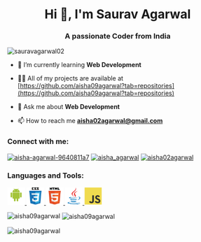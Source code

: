 <h1 align="center">Hi 👋, I'm Saurav Agarwal</h1>
<h3 align="center">A passionate Coder from India</h3>

<p align="left"> <img src="https://komarev.com/ghpvc/?username=sauravagarwal02&label=Profile%20views&color=0e75b6&style=flat" alt="sauravagarwal02" /> </p>

- 🌱 I’m currently learning **Web Development**

- 👨‍💻 All of my projects are available at [https://github.com/aisha09agarwal?tab=repositories](https://github.com/aisha09agarwal?tab=repositories)

- 💬 Ask me about **Web Development**

- 📫 How to reach me **aisha02agarwal@gmail.com**

<h3 align="left">Connect with me:</h3>
<p align="left">
<a href="https://linkedin.com/in/aisha-agarwal-9640811a7" target="blank"><img align="center" src="https://raw.githubusercontent.com/rahuldkjain/github-profile-readme-generator/master/src/images/icons/Social/linked-in-alt.svg" alt="aisha-agarwal-9640811a7" height="30" width="40" /></a>
<a href="https://www.hackerrank.com/aisha_agarwal" target="blank"><img align="center" src="https://raw.githubusercontent.com/rahuldkjain/github-profile-readme-generator/master/src/images/icons/Social/hackerrank.svg" alt="aisha_agarwal" height="30" width="40" /></a>
<a href="https://www.leetcode.com/aisha02agarwal" target="blank"><img align="center" src="https://raw.githubusercontent.com/rahuldkjain/github-profile-readme-generator/master/src/images/icons/Social/leet-code.svg" alt="aisha02agarwal" height="30" width="40" /></a>
</p>

<h3 align="left">Languages and Tools:</h3>
<p align="left"> <a href="https://developer.android.com" target="_blank" rel="noreferrer"> <img src="https://raw.githubusercontent.com/devicons/devicon/master/icons/android/android-original-wordmark.svg" alt="android" width="40" height="40"/> </a> <a href="https://www.w3schools.com/css/" target="_blank" rel="noreferrer"> <img src="https://raw.githubusercontent.com/devicons/devicon/master/icons/css3/css3-original-wordmark.svg" alt="css3" width="40" height="40"/> </a> <a href="https://www.w3.org/html/" target="_blank" rel="noreferrer"> <img src="https://raw.githubusercontent.com/devicons/devicon/master/icons/html5/html5-original-wordmark.svg" alt="html5" width="40" height="40"/> </a> <a href="https://www.java.com" target="_blank" rel="noreferrer"> <img src="https://raw.githubusercontent.com/devicons/devicon/master/icons/java/java-original.svg" alt="java" width="40" height="40"/> </a> <a href="https://developer.mozilla.org/en-US/docs/Web/JavaScript" target="_blank" rel="noreferrer"> <img src="https://raw.githubusercontent.com/devicons/devicon/master/icons/javascript/javascript-original.svg" alt="javascript" width="40" height="40"/> </a> </p>

<p><img align="left" src="https://github-readme-stats.vercel.app/api/top-langs?username=aisha09agarwal&show_icons=true&locale=en&layout=compact" alt="aisha09agarwal" /></p>

<p>&nbsp;<img align="center" src="https://github-readme-stats.vercel.app/api?username=aisha09agarwal&show_icons=true&locale=en" alt="aisha09agarwal" /></p>

<p><img align="center" src="https://github-readme-streak-stats.herokuapp.com/?user=aisha09agarwal&" alt="aisha09agarwal" /></p>
